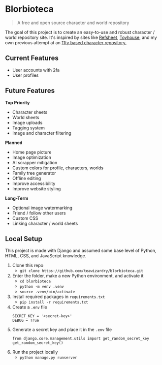 <!--
  Blorbioteca is a free and open source character and world repository.
  Copyright (C) 2025 Hannah Kirkland

  This program is free software: you can redistribute it and/or modify
  it under the terms of the GNU General Public License as published by
  the Free Software Foundation, either version 3 of the License, or
  (at your option) any later version.

  This program is distributed in the hope that it will be useful,
  but WITHOUT ANY WARRANTY; without even the implied warranty of
  MERCHANTABILITY or FITNESS FOR A PARTICULAR PURPOSE.  See the
  GNU General Public License for more details.

  You should have received a copy of the GNU General Public License
  along with this program.  If not, see <https://www.gnu.org/licenses/>.
-->

# Blorbioteca
> A free and open source character and world repository

The goal of this project is to create an easy-to-use and robust character / world repository site. It's inspired by sites like [Refsheet](https://refsheet.net/), [Toyhouse](https://toyhou.se/), and my own previous attempt at an [11ty based character repository.](https://github.com/teawizardry/blorbioteca_11ty)

## Current Features
- User accounts with 2fa
- User profiles

## Future Features

**Top Priority**
- Character sheets
- World sheets
- Image uploads
- Tagging system
- Image and character filtering

**Planned**
- Home page picture
- Image optimization
- AI scrapper mitigation
- Custom colors for profile, characters, worlds
- Family tree generator
- Offline editing
- Improve accessibility
- Improve website styling

**Long-Term**
- Optional image watermarking
- Friend / follow other users
- Custom CSS
- Linking character / world sheets

## Local Setup
This project is made with Django and assumed some base level of Python, HTML, CSS, and JavaScript knowledge.
1. Clone this repo 
    - `git clone https://github.com/teawizardry/blorbioteca.git`
2. Enter the folder, make a new Python environment, and activate it
    - `cd blorbioteca`
    - `python -m venv .venv`
    - `source .venv/bin/activate`
3. Install required packages in `requirements.txt`
    - `pip install -r requirements.txt`
4. Create a `.env` file
    ```
    SECRET_KEY = '<secret-key>'
    DEBUG = True
    ```
5. Generate a secret key and place it in the `.env` file
    ```
    from django.core.management.utils import get_random_secret_key  
    get_random_secret_key()
    ```
6. Run the project locally
   - `python manage.py runserver`